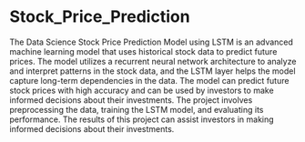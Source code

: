 # Stock_Price_Prediction
 
The Data Science Stock Price Prediction Model using LSTM  is an advanced machine learning model that uses historical stock data to predict future prices. The model utilizes a recurrent neural network architecture to analyze and interpret patterns in the stock data, and the LSTM layer helps the model capture long-term dependencies in the data. The model can predict future stock prices with high accuracy and can be used by investors to make informed decisions about their investments. The project involves preprocessing the data, training the LSTM model, and evaluating its performance. The results of this project can assist investors in making informed decisions about their investments.

